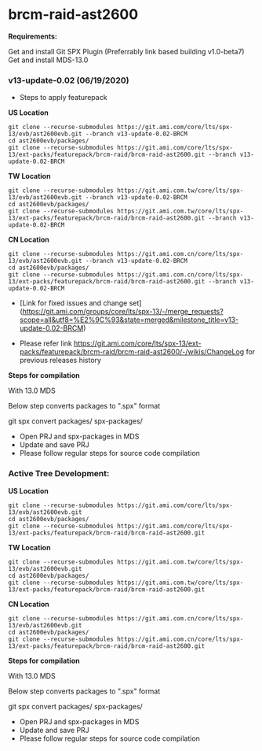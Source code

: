 # brcm-raid-ast2600

**Requirements:**

Get and install Git SPX Plugin (Preferrably link based building v1.0-beta7)
Get and install MDS-13.0

### v13-update-0.02 (06/19/2020)

- Steps to apply featurepack

**US Location**
```
git clone --recurse-submodules https://git.ami.com/core/lts/spx-13/evb/ast2600evb.git --branch v13-update-0.02-BRCM
cd ast2600evb/packages/
git clone --recurse-submodules https://git.ami.com/core/lts/spx-13/ext-packs/featurepack/brcm-raid/brcm-raid-ast2600.git --branch v13-update-0.02-BRCM
```

**TW Location**
```
git clone --recurse-submodules https://git.ami.com.tw/core/lts/spx-13/evb/ast2600evb.git --branch v13-update-0.02-BRCM
cd ast2600evb/packages/
git clone --recurse-submodules https://git.ami.com.tw/core/lts/spx-13/ext-packs/featurepack/brcm-raid/brcm-raid-ast2600.git --branch v13-update-0.02-BRCM
```

**CN Location**
```
git clone --recurse-submodules https://git.ami.com.cn/core/lts/spx-13/evb/ast2600evb.git --branch v13-update-0.02-BRCM
cd ast2600evb/packages/
git clone --recurse-submodules https://git.ami.com.cn/core/lts/spx-13/ext-packs/featurepack/brcm-raid/brcm-raid-ast2600.git --branch v13-update-0.02-BRCM
```

*  [Link for fixed issues and change set]
(https://git.ami.com/groups/core/lts/spx-13/-/merge_requests?scope=all&utf8=%E2%9C%93&state=merged&milestone_title=v13-update-0.02-BRCM)

*  Please refer link https://git.ami.com/core/lts/spx-13/ext-packs/featurepack/brcm-raid/brcm-raid-ast2600/-/wikis/ChangeLog for previous releases history


**Steps for compilation**

With 13.0 MDS

Below step converts packages to ".spx" format

git spx convert packages/ spx-packages/

* Open PRJ and spx-packages in MDS
* Update and save PRJ
* Please follow regular steps for source code compilation



### Active Tree Development:

**US Location**
```
git clone --recurse-submodules https://git.ami.com/core/lts/spx-13/evb/ast2600evb.git 
cd ast2600evb/packages/
git clone --recurse-submodules https://git.ami.com/core/lts/spx-13/ext-packs/featurepack/brcm-raid/brcm-raid-ast2600.git
```
**TW Location**
```
git clone --recurse-submodules https://git.ami.com.tw/core/lts/spx-13/evb/ast2600evb.git  
cd ast2600evb/packages/
git clone --recurse-submodules https://git.ami.com.tw/core/lts/spx-13/ext-packs/featurepack/brcm-raid/brcm-raid-ast2600.git
```
**CN Location**
```
git clone --recurse-submodules https://git.ami.com.cn/core/lts/spx-13/evb/ast2600evb.git  
cd ast2600evb/packages/
git clone --recurse-submodules https://git.ami.com.cn/core/lts/spx-13/ext-packs/featurepack/brcm-raid/brcm-raid-ast2600.git
```

**Steps for compilation**

With 13.0 MDS

Below step converts packages to ".spx" format

git spx convert packages/ spx-packages/

* Open PRJ and spx-packages in MDS
* Update and save PRJ
* Please follow regular steps for source code compilation